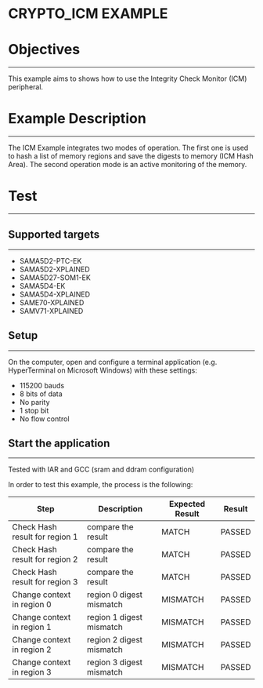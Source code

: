 CRYPTO_ICM EXAMPLE
============

# Objectives
------------
This example aims to shows how to use the Integrity Check Monitor (ICM)
peripheral.

# Example Description
---------------------
The ICM Example integrates two modes of operation. The first one is used to
hash a list of memory regions and save the digests to memory (ICM Hash Area).
The second operation mode is an active monitoring of the memory.

# Test
------
## Supported targets
--------------------
* SAMA5D2-PTC-EK
* SAMA5D2-XPLAINED
* SAMA5D27-SOM1-EK
* SAMA5D4-EK
* SAMA5D4-XPLAINED
* SAME70-XPLAINED
* SAMV71-XPLAINED

## Setup
--------
On the computer, open and configure a terminal application
(e.g. HyperTerminal on Microsoft Windows) with these settings:
 - 115200 bauds
 - 8 bits of data
 - No parity
 - 1 stop bit
 - No flow control

## Start the application
------------------------

Tested with IAR and GCC (sram and ddram configuration)

In order to test this example, the process is the following:

Step | Description | Expected Result | Result
-----|-------------|-----------------|-------
Check Hash result for region 1 | compare the result | MATCH | PASSED
Check Hash result for region 2 | compare the result | MATCH | PASSED
Check Hash result for region 3 | compare the result | MATCH | PASSED
Change context in region 0 | region 0 digest mismatch | MISMATCH | PASSED
Change context in region 1 | region 1 digest mismatch | MISMATCH | PASSED
Change context in region 2 | region 2 digest mismatch | MISMATCH | PASSED
Change context in region 3 | region 3 digest mismatch | MISMATCH | PASSED
